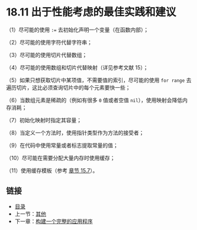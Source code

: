 # 18.11 出于性能考虑的最佳实践和建议

（1）尽可能的使用 `:=` 去初始化声明一个变量（在函数内部）；

（2）尽可能的使用字符代替字符串；

（3）尽可能的使用切片代替数组；

（4）尽可能的使用数组和切片代替映射（详见参考文献 15）；

（5）如果只想获取切片中某项值，不需要值的索引，尽可能的使用 `for range` 去遍历切片，这比必须查询切片中的每个元素要快一些；

（6）当数组元素是稀疏的（例如有很多 `0` 值或者空值 `nil`），使用映射会降低内存消耗；

（7）初始化映射时指定其容量；

（8）当定义一个方法时，使用指针类型作为方法的接受者；

（9）在代码中使用常量或者标志提取常量的值；

（10）尽可能在需要分配大量内存时使用缓存；

（11）使用缓存模板（参考 [章节 15.7](15.7.md)）。


## 链接

- [目录](directory.md)
- 上一节：[其他](18.10.md)
- 下一章：[构建一个完整的应用程序](19.0.md)
